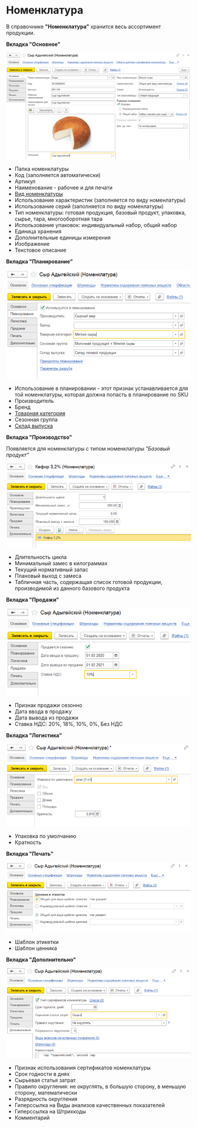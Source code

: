 # Номенклатура

В справочнике **"Номенклатура"** хранится весь ассортимент продукции.

**Вкладка "Основное"**

![2020-05-28_1224](Nomenclature.assets/2020-05-28_1224.png)

- Папка номенклатуры
- Код (заполняется автоматически)
- Артикул
- Наименование - рабочее и для печати
- [Вид номенклатуры](KindOfNomenclature.md)
- Использование характеристик (заполняется по виду номенлатуры)
- Использование серий  (заполняется по виду номенлатуры)
- Тип номенклатуры: готовая продукция, базовый продукт, упаковка, сырье, тара, многооборотная тара
- Использование упаковок: индивидуальный набор, общий набор
- Единица хранения
- Дополнительные единицы измерения
- Изображение
- Текстовое описание

**Вкладка "Планирование"**

![2020-05-28_1239](Nomenclature.assets/2020-05-28_1239.png)

- Использование в планировании - этот признак устанавливается для той номенклатуры, которая должна попасть в планирование по SKU
- Производитель
- Бренд
- [Товарная категория](РroductCategory.md)
- Сезонная группа
- [Склад выпуска](Warehouse.md)

**Вкладка "Производство"**

Появляется для номенклатуры с типом номенклатуры *"Базовый продукт"*

![2020-05-28_1251](Nomenclature.assets/2020-05-28_1251.png)

- Длительность цикла
- Минимальный замес в килограммах
- Текущий нормативный запас
- Плановый выход с замеса
- Табличная часть, содержащая список готовой продукции, производимой из данного базового продукта

**Вкладка "Продажи"**

![2020-05-28_1257](Nomenclature.assets/2020-05-28_1257.png)

- Признак продажи сезонно
- Дата ввода в продажу
- Дата вывода из продажи
- Ставка НДС: 20%, 18%, 10%, 0%, Без НДС

**Вкладка "Логистика"**

![2020-05-28_1306](Nomenclature.assets/2020-05-28_1306.png)

- Упаковка по умолчанию
- Кратность

**Вкладка "Печать"**

![2020-05-28_1300](Nomenclature.assets/2020-05-28_1300.png)

- Шаблон этикетки
- Шаблон ценника

**Вкладка "Дополнительно"**

![2020-05-28_1301](Nomenclature.assets/2020-05-28_1301.png)

- Признак использования сертификатов номенклатуры
- Срок годности в днях
- Сырьевая статья затрат
- Правило округления: не округлять, в большую сторону, в меньшую сторону, математически
- Разрядность округления
- Гиперссылка на Виды анализов качественных показателей
- Гиперссылка на Штрихкоды
- Комментарий